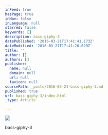 ```yaml
---
inFeed: true
hasPage: true
inNav: false
inLanguage: null
starred: false
keywords: []
description: bass-giphy-3
datePublished: '2016-03-21T17:41:41.173Z'
dateModified: '2016-03-21T17:41:26.629Z'
title: ''
author: []
authors: []
publisher:
  name: null
  domain: null
  url: null
  favicon: null
sourcePath: _posts/2016-03-21-bass-giphy-3.md
published: true
url: bass-giphy-3/index.html
_type: Article

---
```

![](https://the-grid-user-content.s3-us-west-2.amazonaws.com/6a0759a2-a707-4d7f-953f-05c2d2f41de4.gif)

bass-giphy-3